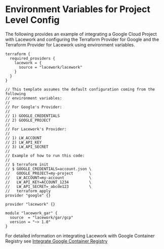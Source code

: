 # Environment Variables for Project Level Config
The following provides an example of integrating a Google Cloud Project with Lacework and configuring the Terraform Provider for Google and the Terraform Provider for Lacework using environment variables.

```hcl
terraform {
  required_providers {
    lacework = {
      source = "lacework/lacework"
    }
  }
}

// This template assumes the default configuration coming from the following
// environment variables:
//
// For Google's Provider:
//
// 1) GOOGLE_CREDENTIALS
// 2) GOOGLE_PROJECT
//
// For Lacework's Provider:
//
// 1) LW_ACCOUNT
// 2) LW_API_KEY
// 3) LW_API_SECRET
//
// Example of how to run this code:
//
// $ terraform init
// $ GOOGLE_CREDENTIALS=account.json \
//   GOOGLE_PROJECT=my-project       \
//   LW_ACCOUNT=my-account           \
//   LW_API_KEY=ACCOUNT_1234         \
//   LW_API_SECRET=_abcde123         \
//   terraform apply
provider "google" {}

provider "lacework" {}

module "lacework_gar" {
  source  = "lacework/gar/gcp"
  version = "~> 1.0"
}
```

For detailed information on integrating Lacework with Google Container Registry see [Integrate Google Container Registry](https://support.lacework.com/hc/en-us/articles/360047770014-Integrate-Google-Container-Registry)
